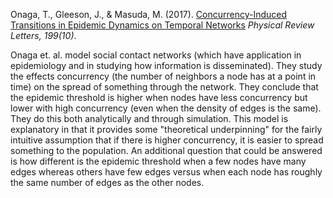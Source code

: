 Onaga, T., Gleeson, J., & Masuda, M. (2017). [Concurrency-Induced Transitions in Epidemic Dynamics on Temporal Networks](https://comdig.unam.mx/2017/09/10/concurrency-induced-transitions-in-epidemic-dynamics-on-temporal-networks/) *Physical Review Letters, 199(10)*.

Onaga et. al. model social contact networks (which have application in epidemiology and in studying how information is disseminated). They study the effects concurrency (the number of neighbors a node has at a point in time) on the spread of something through the network. They conclude that the epidemic threshold is higher when nodes have less concurrency but lower with high concurrency (even when the density of edges is the same). They do this both analytically and through simulation. This model is explanatory in that it provides some "theoretical underpinning" for the fairly intuitive assumption that if there is higher concurrency, it is easier to spread something to the population. An additional question that could be answered is how different is the epidemic threshold when a few nodes have many edges whereas others have few edges versus when each node has roughly the same number of edges as the other nodes.
